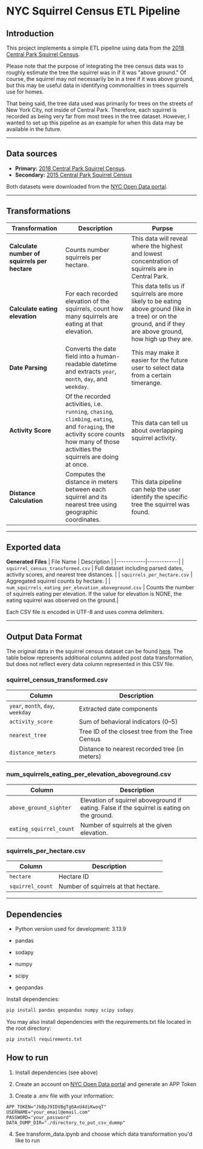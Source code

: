 # NYC Squirrel Census ETL Pipeline

## Introduction
This project implements a simple ETL pipeline using data from the [2018 Central Park Squirrel Census](https://data.cityofnewyork.us/Environment/2018-Central-Park-Squirrel-Census-Squirrel-Data/vfnx-vebw).  

Please note that the purpose of integrating the tree census data was to roughly estimate the tree the squirrel was in if it was "above ground." Of course, the squirrel may not necessarily be in a tree if it was above ground, but this may be useful data in identifying commonalities in trees squirrels use for homes. 

That being said, the tree data used was primarily for trees on the streets of New York City, not inside of Central Park. Therefore, each squirrel is recorded as being very far from most trees in the tree dataset. However, I wanted to set up this pipeline as an example for when this data may be available in the future. 

---

## Data sources 
- **Primary:** [2018 Central Park Squirrel Census](https://data.cityofnewyork.us/Environment/2018-Central-Park-Squirrel-Census-Squirrel-Data/vfnx-vebw). 
- **Secondary:** [2015 Central Park Squirrel Census](https://data.cityofnewyork.us/Environment/2015-Street-Tree-Census-Tree-Data/uvpi-gqnh/about_data)

Both datasets were downloaded from the [NYC Open Data portal](https://opendata.cityofnewyork.us/).

---

## Transformations

| Transformation | Description | Purpse | 
|----------------|-------------|-------------|
| **Calculate number of squirrels per hectare** | Counts number squirrels per hectare. | This data will reveal where the highest and lowest concentration of squirrels are in Central Park. | 
| **Calculate eating elevation** | For each recorded elevation of the squirrels, count how many squirrels are eating at that elevation. | This data tells us if squirrels are more likely to be eating above ground (like in a tree) or on the ground, and if they are above ground, how high up they are. | 
| **Date Parsing** | Converts the date field into a human-readable datetime and extracts `year`, `month`, `day`, and `weekday`. | This may make it easier for the future user to select data from a certain timerange. |  
| **Activity Score** | Of the recorded activities, i.e. `running`, `chasing`, `climbing`, `eating`, and `foraging`, the activity score counts how many of those activities the squirrels are doing at once. | This data can tell us about overlapping squirrel activity.|
| **Distance Calculation** | Computes the distance in meters between each squirrel and its nearest tree using geographic coordinates. | This data pipeline can help the user identify the specific tree the squirrel was found. |

---

## Exported data

**Generated Files**
| File Name | Description |
|------------|-------------|
| `squirrel_census_transformed.csv` | Full dataset including parsed dates, activity scores, and nearest tree distances. |
| `squirrels_per_hectare.csv` | Aggregated squirrel counts by hectare. |
| `num_squirrels_eating_per_elevation_aboveground.csv` | Counts the number of squirrels eating per elevation. If the value for elevation is NONE, the eating squirrel was observed on the ground.|

Each CSV file is encoded in UTF-8 and uses comma delimiters.

---

## Output Data Format

The original data in the squirrel census dataset can be found [here](https://data.cityofnewyork.us/Environment/2018-Central-Park-Squirrel-Census-Squirrel-Data/vfnx-vebw/about_data). The table below represents additional columns added post data transformation, but does not reflect every data column represented in this CSV file. 

### **squirrel_census_transformed.csv**
| Column | Description |
|---------|-------------|
| `year`, `month`, `day`, `weekday` | Extracted date components |
| `activity_score` | Sum of behavioral indicators (0–5) |
| `nearest_tree` | Tree ID of the closest tree from the Tree Census |
| `distance_meters` | Distance to nearest recorded tree (in meters) |

### **num_squirrels_eating_per_elevation_aboveground.csv**
| Column | Description |
|---------|-------------|
| `above_ground_sighter` | Elevation of squirrel aboveground if eating. False if the squirrel is eating on the ground.|
| `eating_squirrel_count` | Number of squirrels at the given elevation. |

### **squirrels_per_hectare.csv**
| Column | Description |
|---------|-------------|
| `hectare` | Hectare ID |
| `squirrel_count` | Number of squirrels at that hectare. |


---

## Dependencies
- Python version used for development: 3.13.9

- pandas  
- sodapy  
- numpy  
- scipy  
- geopandas

Install dependencies:
```bash
pip install pandas geopandas numpy scipy sodapy
```

You may also install dependencies with the requirements.txt file located in the root directory: 
```
pip install requirements.txt
```

## How to run 

1. Install dependencies (see above)

2. Create an account on [NYC Open Data portal](https://opendata.cityofnewyork.us/) and generate an APP Token 

3. Create a .env file with your information: 
```
APP_TOKEN="JkBpJ9IDVBgTg6AxU4diKwoqT"
USERNAME="your_email@email.com"
PASSWORD="your_password"
DATA_DUMP_DIR="./directory_to_put_csv_dummp"
```

4. See transform_data.ipynb and choose which data transformation you'd like to run